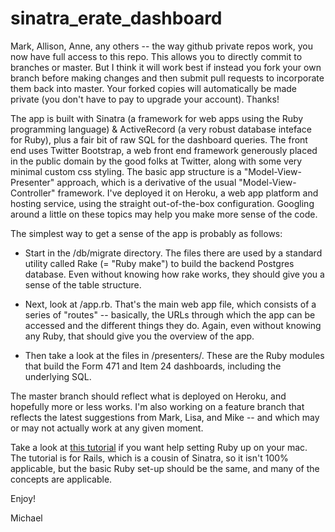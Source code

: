 sinatra_erate_dashboard
=======================

Mark, Allison, Anne, any others -- the way github private repos work, you now have full access to this repo. This allows you to directly commit to branches or master.  But I think it will work best if instead you fork your own branch before making changes and then submit pull requests to incorporate them back into master.  Your forked copies will automatically be made private (you don't have to pay to upgrade your account).  Thanks!

The app is built with Sinatra (a framework for web apps using the Ruby programming language) & ActiveRecord (a very robust database inteface for Ruby), plus a fair bit of raw SQL for the dashboard queries.  The front end uses Twitter Bootstrap, a web front end framework generously placed in the public domain by the good folks at Twitter, along with some very minimal custom css styling.  The basic app structure is a "Model-View-Presenter" approach, which is a derivative of the usual "Model-View-Controller" framework.  I've deployed it on Heroku, a web app platform and hosting service, using the straight out-of-the-box configuration.  Googling around a little on these topics may help you make more sense of the code.

The simplest way to get a sense of the app is probably as follows:

- Start in the /db/migrate directory.  The files there are used by a standard utility called Rake (= "Ruby make") to build the backend Postgres database.  Even without knowing how rake works, they should give you a sense of the table structure.

- Next, look at /app.rb.  That's the main web app file, which consists of a series of "routes" -- basically, the URLs through which the app can be accessed and the different things they do.  Again, even without knowing any Ruby, that should give you the overview of the app.

- Then take a look at the files in /presenters/.  These are the Ruby modules that build the Form 471 and Item 24 dashboards, including the underlying SQL. 

The master branch should reflect what is deployed on Heroku, and hopefully more or less works.  I'm also working on a feature branch that reflects the latest suggestions from Mark, Lisa, and Mike -- and which may or may not actually work at any given moment.

Take a look at [this tutorial](http://ruby.railstutorial.org/) if you want help setting Ruby up on your mac.  The tutorial is for Rails, which is a cousin of Sinatra, so it isn't 100% applicable, but the basic Ruby set-up should be the same, and many of the concepts are applicable.  

Enjoy!

Michael

